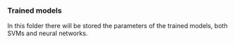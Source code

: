 
### Trained models

In this folder there will be stored the parameters of the trained models, both SVMs and neural networks.
